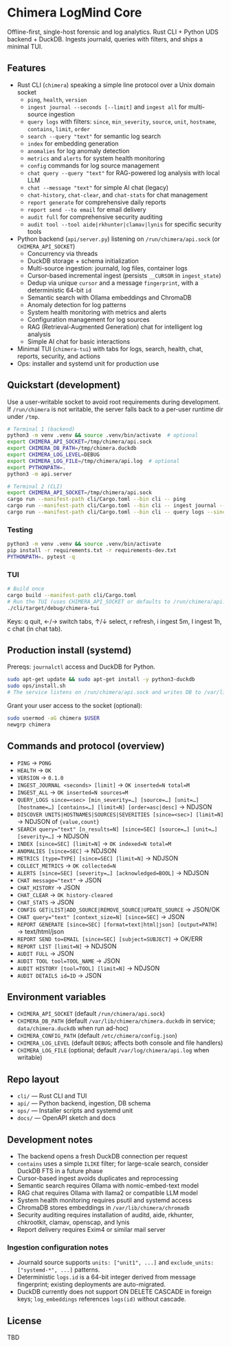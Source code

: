 # Chimera LogMind Core

Offline-first, single-host forensic and log analytics. Rust CLI + Python UDS backend + DuckDB. Ingests journald, queries with filters, and ships a minimal TUI.

## Features
- Rust CLI (`chimera`) speaking a simple line protocol over a Unix domain socket
  - `ping`, `health`, `version`
  - `ingest journal --seconds [--limit]` and `ingest all` for multi-source ingestion
  - `query logs` with filters: `since`, `min_severity`, `source`, `unit`, `hostname`, `contains`, `limit`, `order`
  - `search --query "text"` for semantic log search
  - `index` for embedding generation
  - `anomalies` for log anomaly detection
  - `metrics` and `alerts` for system health monitoring
  - `config` commands for log source management
  - `chat query --query "text"` for RAG-powered log analysis with local LLM
  - `chat --message "text"` for simple AI chat (legacy)
  - `chat-history`, `chat-clear`, and `chat-stats` for chat management
  - `report generate` for comprehensive daily reports
  - `report send --to email` for email delivery
  - `audit full` for comprehensive security auditing
  - `audit tool --tool aide|rkhunter|clamav|lynis` for specific security tools
- Python backend (`api/server.py`) listening on `/run/chimera/api.sock` (or `CHIMERA_API_SOCKET`)
  - Concurrency via threads
  - DuckDB storage + schema initialization
  - Multi-source ingestion: journald, log files, container logs
  - Cursor-based incremental ingest (persists `__CURSOR` in `ingest_state`)
  - Dedup via unique `cursor` and a message `fingerprint`, with a deterministic 64-bit `id`
  - Semantic search with Ollama embeddings and ChromaDB
  - Anomaly detection for log patterns
  - System health monitoring with metrics and alerts
  - Configuration management for log sources
  - RAG (Retrieval-Augmented Generation) chat for intelligent log analysis
  - Simple AI chat for basic interactions
- Minimal TUI (`chimera-tui`) with tabs for logs, search, health, chat, reports, security, and actions
- Ops: installer and systemd unit for production use

## Quickstart (development)
Use a user-writable socket to avoid root requirements during development. If `/run/chimera` is not writable, the server falls back to a per-user runtime dir under `/tmp`.

```bash
# Terminal 1 (backend)
python3 -m venv .venv && source .venv/bin/activate  # optional
export CHIMERA_API_SOCKET=/tmp/chimera/api.sock
export CHIMERA_DB_PATH=/tmp/chimera.duckdb
export CHIMERA_LOG_LEVEL=DEBUG
export CHIMERA_LOG_FILE=/tmp/chimera/api.log  # optional
export PYTHONPATH=.
python3 -m api.server
```

```bash
# Terminal 2 (CLI)
export CHIMERA_API_SOCKET=/tmp/chimera/api.sock
cargo run --manifest-path cli/Cargo.toml --bin cli -- ping
cargo run --manifest-path cli/Cargo.toml --bin cli -- ingest journal --seconds 300 --limit 100
cargo run --manifest-path cli/Cargo.toml --bin cli -- query logs --since 600 --limit 20
```
### Testing

```bash
python3 -m venv .venv && source .venv/bin/activate
pip install -r requirements.txt -r requirements-dev.txt
PYTHONPATH=. pytest -q
```

### TUI
```bash
# Build once
cargo build --manifest-path cli/Cargo.toml
# Run the TUI (uses CHIMERA_API_SOCKET or defaults to /run/chimera/api.sock)
./cli/target/debug/chimera-tui
```
Keys: q quit, ←/→ switch tabs, ↑/↓ select, r refresh, i ingest 5m, I ingest 1h, c chat (in chat tab).

## Production install (systemd)
Prereqs: `journalctl` access and DuckDB for Python.

```bash
sudo apt-get update && sudo apt-get install -y python3-duckdb
sudo ops/install.sh
# The service listens on /run/chimera/api.sock and writes DB to /var/lib/chimera/chimera.duckdb
```
Grant your user access to the socket (optional):
```bash
sudo usermod -aG chimera $USER
newgrp chimera
```

## Commands and protocol (overview)
- `PING` → `PONG`
- `HEALTH` → `OK`
- `VERSION` → `0.1.0`
- `INGEST_JOURNAL <seconds> [limit]` → `OK inserted=N total=M`
- `INGEST_ALL` → `OK inserted=N sources=M`
- `QUERY_LOGS since=<sec> [min_severity=…] [source=…] [unit=…] [hostname=…] [contains=…] [limit=N] [order=asc|desc]` → NDJSON
- `DISCOVER UNITS|HOSTNAMES|SOURCES|SEVERITIES [since=<sec>] [limit=N]` → NDJSON of `{value,count}`
- `SEARCH query="text" [n_results=N] [since=SEC] [source=…] [unit=…] [severity=…]` → NDJSON
- `INDEX [since=SEC] [limit=N]` → `OK indexed=N total=M`
- `ANOMALIES [since=SEC]` → NDJSON
- `METRICS [type=TYPE] [since=SEC] [limit=N]` → NDJSON
- `COLLECT_METRICS` → `OK collected=N`
- `ALERTS [since=SEC] [severity=…] [acknowledged=BOOL]` → NDJSON
- `CHAT message="text"` → JSON
- `CHAT_HISTORY` → JSON
- `CHAT_CLEAR` → `OK history-cleared`
- `CHAT_STATS` → JSON
- `CONFIG GET|LIST|ADD_SOURCE|REMOVE_SOURCE|UPDATE_SOURCE` → JSON/OK
- `CHAT query="text" [context_size=N] [since=SEC]` → JSON
- `REPORT GENERATE [since=SEC] [format=text|html|json] [output=PATH]` → text/html/json
- `REPORT SEND to=EMAIL [since=SEC] [subject=SUBJECT]` → OK/ERR
- `REPORT LIST [limit=N]` → NDJSON
- `AUDIT FULL` → JSON
- `AUDIT TOOL tool=TOOL_NAME` → JSON
- `AUDIT HISTORY [tool=TOOL] [limit=N]` → NDJSON
- `AUDIT DETAILS id=ID` → JSON

## Environment variables
- `CHIMERA_API_SOCKET` (default `/run/chimera/api.sock`)
- `CHIMERA_DB_PATH` (default `/var/lib/chimera/chimera.duckdb` in service; `data/chimera.duckdb` when run ad-hoc)
- `CHIMERA_CONFIG_PATH` (default `/etc/chimera/config.json`)
- `CHIMERA_LOG_LEVEL` (default `DEBUG`; affects both console and file handlers)
- `CHIMERA_LOG_FILE` (optional; default `/var/log/chimera/api.log` when writable)

## Repo layout
- `cli/` — Rust CLI and TUI
- `api/` — Python backend, ingestion, DB schema
- `ops/` — Installer scripts and systemd unit
- `docs/` — OpenAPI sketch and docs

## Development notes
- The backend opens a fresh DuckDB connection per request
- `contains` uses a simple `ILIKE` filter; for large-scale search, consider DuckDB FTS in a future phase
- Cursor-based ingest avoids duplicates and reprocessing
- Semantic search requires Ollama with nomic-embed-text model
- RAG chat requires Ollama with llama2 or compatible LLM model
- System health monitoring requires psutil and systemd access
- ChromaDB stores embeddings in `/var/lib/chimera/chromadb`
- Security auditing requires installation of auditd, aide, rkhunter, chkrootkit, clamav, openscap, and lynis
- Report delivery requires Exim4 or similar mail server

### Ingestion configuration notes
- Journald source supports `units: ["unit1", ...]` and `exclude_units: ["systemd-*", ...]` patterns.
- Deterministic `logs.id` is a 64-bit integer derived from message fingerprint; existing deployments are auto-migrated.
- DuckDB currently does not support ON DELETE CASCADE in foreign keys; `log_embeddings` references `logs(id)` without cascade.

## License
TBD
